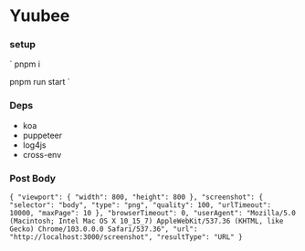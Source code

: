 # Yuubee

### setup
`
pnpm i

pnpm run start
`

### Deps
- koa
- puppeteer
- log4js
- cross-env

### Post Body
`
{
    "viewport": {
        "width": 800,
        "height": 800
    },
    "screenshot": {
        "selector": "body",
        "type": "png",
        "quality": 100,
        "urlTimeout": 10000,
        "maxPage": 10
    },
    "browserTimeout": 0,
    "userAgent": "Mozilla/5.0 (Macintosh; Intel Mac OS X 10_15_7) AppleWebKit/537.36 (KHTML, like Gecko) Chrome/103.0.0.0 Safari/537.36",
    "url": "http://localhost:3000/screenshot",
    "resultType": "URL"
}
`